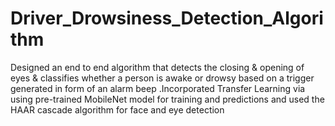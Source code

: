 # Driver_Drowsiness_Detection_Algorithm
Designed an end to end algorithm that detects the closing &amp; opening of eyes &amp; classifies whether a person is awake or drowsy based on a trigger generated in form of an alarm beep .Incorporated Transfer Learning via using pre-trained MobileNet model for training and predictions and  used the HAAR cascade algorithm for face and eye detection
